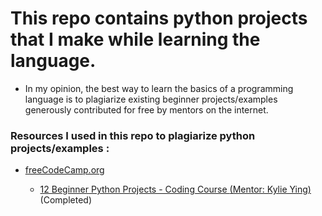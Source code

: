 # This repo contains python projects that I make while learning the language.

- In my opinion, the best way to learn the basics of a programming language is to plagiarize existing beginner projects/examples generously contributed for free by mentors on the internet.

### Resources I used in this repo to plagiarize python projects/examples :
<ul>
  <li><a href="https://www.freecodecamp.org/">freeCodeCamp.org</a></li>
    <ul>
      <li><a href="https://youtu.be/8ext9G7xspg">12 Beginner Python Projects - Coding Course </a><a href="https://www.youtube.com/ycubed">(Mentor: Kylie Ying)</a> (Completed)</li> 
    </ul>
</ul>
